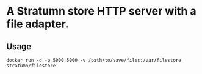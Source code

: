 # A Stratumn store HTTP server with a file adapter.

## Usage

`docker run -d -p 5000:5000 -v /path/to/save/files:/var/filestore stratumn/filestore`
